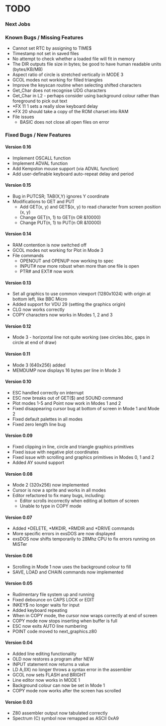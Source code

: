 # TODO
### Next Jobs
### Known Bugs / Missing Features
- Cannot set RTC by assigning to TIME$
- Timestamp not set in saved files
- No attempt to check whether a loaded file will fit in memory
- The DIR outputs file size in bytes; be good to have human readable units (bytes/KB/MB)
- Aspect ratio of circle is stretched vertically in MODE 3
- GCOL modes not working for filled triangles
- Improve the keyscan routine when selecting shifted characters
- Get_Char does not recognise UDG characters
- Get_Char in L2 - perhaps consider using background colour rather than foreground to pick out text
- *FX 11 1 sets a really slow keyboard delay
- *FX 20 should take a copy of the ROM charset into RAM
- File issues
	- BASIC does not close all open files on error
### Fixed Bugs / New Features
#### Version 0.16
- Implement OSCALL function
- Implement ADVAL function
- Add Kempston mouse support (via ADVAL function)
- Add user-definable keyboard auto-repeat delay and period
#### Version 0.15
- Bug in PUTCSR; TAB(X,Y) ignores Y coordinate
- Modifications to GET and PUT
	- Add GET(x, y) and GET$(x, y) to read character from screen position (x, y)
	- Change GET(n, 1) to GET(n OR &10000)
	- Change PUT(n, 1) to PUT(n OR &10000)
#### Version 0.14
- RAM contention is now switched off
- GCOL modes not working for Plot in Mode 3
- File commands
	- OPENOUT and OPENUP now working to spec
	- INPUT# now more robust when more than one file is open
	- PTR# and EXT# now work
#### Version 0.13
- Set all graphics to use common viewport (1280x1024) with origin at bottom left, like BBC Micro
- Added support for VDU 29 (setting the graphics origin)
- CLG now works correctly
- COPY characters now works in Modes 1, 2 and 3
#### Version 0.12
- Mode 3 - horizontal line not quite working (see circles.bbc, gaps in circle at end of draw)
#### Version 0.11
- Mode 3 (640x256) added
- MEMDUMP now displays 16 bytes per line in Mode 3
#### Version 0.10
- ESC handled correctly on interrupt
- ESC now breaks out of GET($) and SOUND command
- Plot modes 1-5 and Point now work in Modes 1 and 2
- Fixed disappearing cursor bug at bottom of screen in Mode 1 and Mode 2
- Fixed default palettes in all modes
- Fixed zero length line bug
#### Version 0.09
- Fixed clipping in line, circle and triangle graphics primitives
- Fixed issue with negative plot coordinates
- Fixed issue with scrolling and graphics primitives in Modes 0, 1 and 2
- Added AY sound support
#### Version 0.08
- Mode 2 (320x256) now implemented
- Cursor is now a sprite and works in all modes
- Editor refactored to fix many bugs, including:
	- Editor scrolls incorrectly when editing at bottom of screen
	- Unable to type in COPY mode
#### Version 0.07
- Added *DELETE, *MKDIR, *RMDIR and *DRIVE commands
- More specific errors in exsDOS are now displayed
- exsDOS now shifts temporarily to 28Mhz CPU to fix errors running on MiSTer
#### Version 0.06
- Scrolling in Mode 1 now uses the background colour to fill
- SAVE, LOAD and CHAIN commands now implemented
#### Version 0.05
- Rudimentary file system up and running
- Fixed debounce on CAPS LOCK or EDIT
- INKEY$ no longer waits for input
- Added keyboard repeating
- When in COPY mode, the cursor now wraps correctly at end of screen
- COPY mode now stops inserting when buffer is full
- ESC now exits AUTO line numbering
- POINT code moved to next_graphics.z80
#### Version 0.04
- Added line editing functionality
- OLD now restores a program after NEW
- INPUT statement now returns a value
- LD A,(IX) no longer throws a syntax error in the assembler
- GCOL now sets FLASH and BRIGHT
- Line editor now works in MODE 1
- Background colour can now be set in Mode 1
- COPY mode now works after the screen has scrolled
#### Version 0.03
- Z80 assembler output now tabulated correctly
- Spectrum (C) symbol now remapped as ASCII 0xA9
